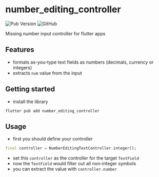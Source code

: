 # number_editing_controller

![Pub Version](https://img.shields.io/pub/v/number_editing_controller)
![GitHub](https://img.shields.io/github/license/nerdy-pro/number_editing_controller)

Missing number input controller for flutter apps

## Features

- formats as-you-type text fields as numbers (decimals, currency or integers)
- extracts `num` value from the input

## Getting started

- install the library

```shell
flutter pub add number_editing_controller
```


## Usage

- first you should define your controller
```dart
final controller = NumberEditingTextController.integer();
```

- set this `controller` as the controller for the target `TextField`
- now the `TextField` would filter out all non-integer symbols
- you can extract the value with `controller.number`
